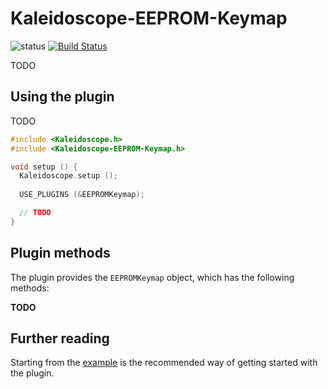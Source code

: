 # Kaleidoscope-EEPROM-Keymap

![status][st:experimental] [![Build Status][travis:image]][travis:status]

 [travis:image]: https://travis-ci.org/keyboardio/Kaleidoscope-EEPROM-Keymap.svg?branch=master
 [travis:status]: https://travis-ci.org/keyboardio/Kaleidoscope-EEPROM-Keymap

 [st:stable]: https://img.shields.io/badge/stable-✔-black.png?style=flat&colorA=44cc11&colorB=494e52
 [st:broken]: https://img.shields.io/badge/broken-X-black.png?style=flat&colorA=e05d44&colorB=494e52
 [st:experimental]: https://img.shields.io/badge/experimental----black.png?style=flat&colorA=dfb317&colorB=494e52

TODO

## Using the plugin

TODO

```c++
#include <Kaleidoscope.h>
#include <Kaleidoscope-EEPROM-Keymap.h>

void setup () {
  Kaleidoscope.setup ();
  
  USE_PLUGINS (&EEPROMKeymap);

  // TODO
}
```

## Plugin methods

The plugin provides the `EEPROMKeymap` object, which has the following methods:

**TODO**

## Further reading

Starting from the [example][plugin:example] is the recommended way of getting
started with the plugin.

  [plugin:example]: https://github.com/keyboardio/Kaleidoscope-EEPROM-Keymap/blob/master/examples/EEPROM-Keymap/EEPROM-Keymap.ino
